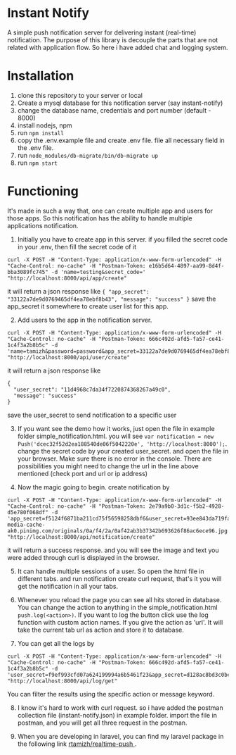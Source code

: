 # Instant Notify #
A simple push notification server for delivering instant (real-time) notification. The purpose of this library is decouple the parts that are not related with application flow. So here i have added chat and logging system. 

# Installation #
  1. clone this repository to your server or local
  2. Create a mysql database for this notification server (say instant-notify)
  3. change the database name, credentials and port number (default - 8000)
  4. install nodejs, npm
  5. run ``` npm install ```
  6. copy the .env.example file and create .env file. file all necessary field in the .env file.
  7. run ``` node_modules/db-migrate/bin/db-migrate up ```
  8. run ``` npm start ```

# Functioning #
  It's made in such a way that, one can create multiple app and users for those apps. So this notification has the ability to handle multiple applications notification.

  1. Initially you have to create app in this server. if you filled the secret code in your .env, then fill the secret code of it
  ```
  curl -X POST -H "Content-Type: application/x-www-form-urlencoded" -H "Cache-Control: no-cache" -H "Postman-Token: e16b5d64-4897-aa99-8d4f-bba3089fc745" -d 'name=testing&secret_code=' "http://localhost:8000/api/app/create"
  ```
  it will return a json response like
    ```
    {
	"app_secret": "33122a7de9d0769465df4ea78ebf8b43",
	"message": "success"
    }
    ``` 
  save the app_secret it somewhere to create user list for this app.

  2. Add users to the app in the notification server.
  ``` 
  curl -X POST -H "Content-Type: application/x-www-form-urlencoded" -H "Cache-Control: no-cache" -H "Postman-Token: 666c492d-afd5-fa57-ce41-1c4f3a2b8b5c" -d 'name=tamizh&password=password&app_secret=33122a7de9d0769465df4ea78ebf8b43' "http://localhost:8000/api/user/create" 
  ```
  it will return a json response like 
  ``` 
  {
	"user_secret": "11d4968c7da34f7220874368267a49c0",
	"message": "success"
  }
  ``` 
  save the user_secret to send notification to a specific user

  3. If you want see the demo how it works, just open the file in example folder simple_notification.html. you will see ``` var notification = new Push('dcec32f52d2ea188540de06f5042220e', 'http://localhost:8000'); ```. change the secret code by your created user_secret. and open the file in your browser. Make sure there is no error in the console. There are possibilities you might need to change the url in the line above mentioned (check port and url or ip address)

  4. Now the magic going to begin. create notification by
  ```
  curl -X POST -H "Content-Type: application/x-www-form-urlencoded" -H "Cache-Control: no-cache" -H "Postman-Token: 2e79a9b0-3d1c-f5b2-4928-d5e780f068df" -d 'app_secret=f5124f6871ba211cd75f56598258dbf6&user_secret=93ee843da719fa54b5a809b52a830a08&text=success&image=https://s-media-cache-ak0.pinimg.com/originals/0a/f4/2a/0af42ab3b37342b693626f86ac6ece96.jpg' "http://localhost:8000/api/notification/create" 
  ```
  it will return a success response. and you will see the image and text you were added through curl is displayed in the browser. 

  5. It can handle multiple sessions of a user. So open the html file in different tabs. and run notification create curl request, that's it you will get the notification in all your tabs. 

  6. Whenever you reload the page you can see all hits stored in database. You can change the action to anything in the simple_notification.html ``` push.log(<action>) ```. If you want to log the button click use the log function with custom action names. If you give the action as 'url'. It will take the current tab url as action and store it to database.

  7. You can get all the logs by 
  ``` 
  curl -X POST -H "Content-Type: application/x-www-form-urlencoded" -H "Cache-Control: no-cache" -H "Postman-Token: 666c492d-afd5-fa57-ce41-1c4f3a2b8b5c" -d 'user_secret=f9ef993cfd07a624199994a6b5461f23&app_secret=d128ac8bd3c0bc1764d794a433f4cca6' "http://localhost:8000/api/log/get" 
  ```
  You can filter the results using the specific action or message keyword.

  8. I know it's hard to work with curl request. so i have added the postman collection file (instant-notify.json) in example folder. import the file in postman, and you will get all three request in the postman.

  9. When you are developing in laravel, you can find my laravel package in the following link <a href="https://github.com/rtamizh/realtime-push"> rtamizh/realtime-push </a>.
